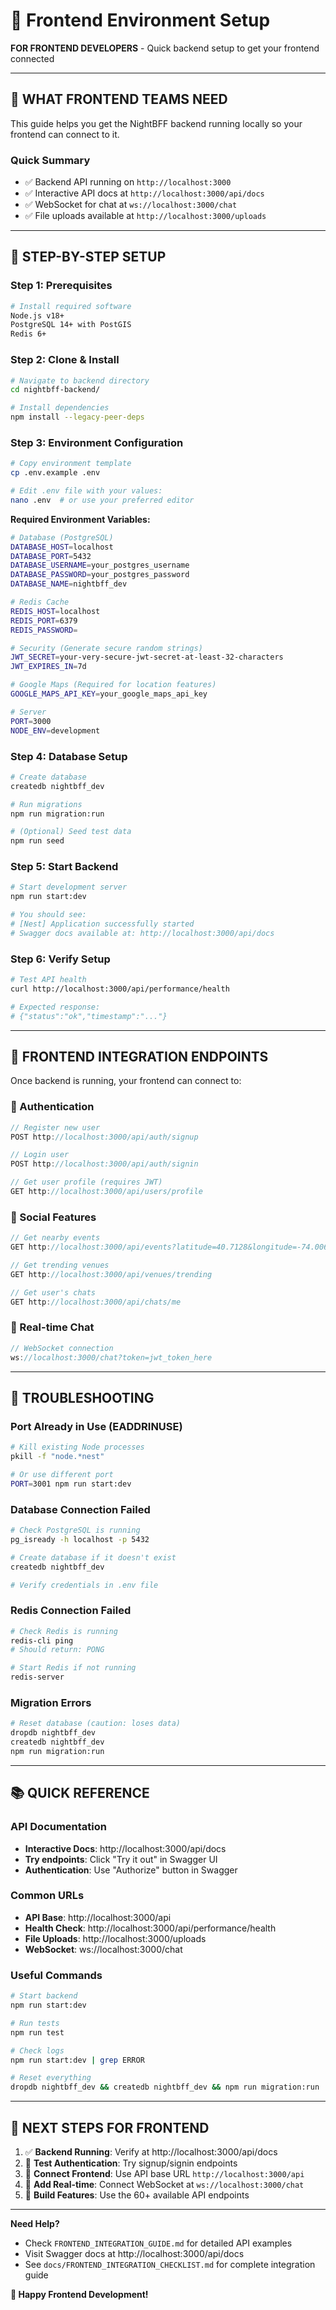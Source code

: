 # 🔧 Frontend Environment Setup

**FOR FRONTEND DEVELOPERS** - Quick backend setup to get your frontend connected

---

## 🎯 **WHAT FRONTEND TEAMS NEED**

This guide helps you get the NightBFF backend running locally so your frontend can connect to it.

### **Quick Summary**
- ✅ Backend API running on `http://localhost:3000`
- ✅ Interactive API docs at `http://localhost:3000/api/docs`
- ✅ WebSocket for chat at `ws://localhost:3000/chat`
- ✅ File uploads available at `http://localhost:3000/uploads`

---

## 🚀 **STEP-BY-STEP SETUP**

### **Step 1: Prerequisites**
```bash
# Install required software
Node.js v18+ 
PostgreSQL 14+ with PostGIS
Redis 6+
```

### **Step 2: Clone & Install**
```bash
# Navigate to backend directory
cd nightbff-backend/

# Install dependencies
npm install --legacy-peer-deps
```

### **Step 3: Environment Configuration**
```bash
# Copy environment template
cp .env.example .env

# Edit .env file with your values:
nano .env  # or use your preferred editor
```

**Required Environment Variables:**
```bash
# Database (PostgreSQL)
DATABASE_HOST=localhost
DATABASE_PORT=5432
DATABASE_USERNAME=your_postgres_username
DATABASE_PASSWORD=your_postgres_password
DATABASE_NAME=nightbff_dev

# Redis Cache
REDIS_HOST=localhost
REDIS_PORT=6379
REDIS_PASSWORD=

# Security (Generate secure random strings)
JWT_SECRET=your-very-secure-jwt-secret-at-least-32-characters
JWT_EXPIRES_IN=7d

# Google Maps (Required for location features)
GOOGLE_MAPS_API_KEY=your_google_maps_api_key

# Server
PORT=3000
NODE_ENV=development
```

### **Step 4: Database Setup**
```bash
# Create database
createdb nightbff_dev

# Run migrations
npm run migration:run

# (Optional) Seed test data
npm run seed
```

### **Step 5: Start Backend**
```bash
# Start development server
npm run start:dev

# You should see:
# [Nest] Application successfully started
# Swagger docs available at: http://localhost:3000/api/docs
```

### **Step 6: Verify Setup**
```bash
# Test API health
curl http://localhost:3000/api/performance/health

# Expected response:
# {"status":"ok","timestamp":"..."}
```

---

## 🔗 **FRONTEND INTEGRATION ENDPOINTS**

Once backend is running, your frontend can connect to:

### **🔐 Authentication**
```typescript
// Register new user
POST http://localhost:3000/api/auth/signup

// Login user  
POST http://localhost:3000/api/auth/signin

// Get user profile (requires JWT)
GET http://localhost:3000/api/users/profile
```

### **🎉 Social Features**
```typescript
// Get nearby events
GET http://localhost:3000/api/events?latitude=40.7128&longitude=-74.0060

// Get trending venues
GET http://localhost:3000/api/venues/trending

// Get user's chats
GET http://localhost:3000/api/chats/me
```

### **💬 Real-time Chat**
```typescript
// WebSocket connection
ws://localhost:3000/chat?token=jwt_token_here
```

---

## 🐛 **TROUBLESHOOTING**

### **Port Already in Use (EADDRINUSE)**
```bash
# Kill existing Node processes
pkill -f "node.*nest"

# Or use different port
PORT=3001 npm run start:dev
```

### **Database Connection Failed**
```bash
# Check PostgreSQL is running
pg_isready -h localhost -p 5432

# Create database if it doesn't exist
createdb nightbff_dev

# Verify credentials in .env file
```

### **Redis Connection Failed**
```bash
# Check Redis is running
redis-cli ping
# Should return: PONG

# Start Redis if not running
redis-server
```

### **Migration Errors**
```bash
# Reset database (caution: loses data)
dropdb nightbff_dev
createdb nightbff_dev
npm run migration:run
```

---

## 📚 **QUICK REFERENCE**

### **API Documentation**
- **Interactive Docs**: http://localhost:3000/api/docs
- **Try endpoints**: Click "Try it out" in Swagger UI
- **Authentication**: Use "Authorize" button in Swagger

### **Common URLs**
- **API Base**: http://localhost:3000/api
- **Health Check**: http://localhost:3000/api/performance/health
- **File Uploads**: http://localhost:3000/uploads
- **WebSocket**: ws://localhost:3000/chat

### **Useful Commands**
```bash
# Start backend
npm run start:dev

# Run tests
npm run test

# Check logs
npm run start:dev | grep ERROR

# Reset everything
dropdb nightbff_dev && createdb nightbff_dev && npm run migration:run
```

---

## 🎯 **NEXT STEPS FOR FRONTEND**

1. ✅ **Backend Running**: Verify at http://localhost:3000/api/docs
2. 🔗 **Test Authentication**: Try signup/signin endpoints
3. 📱 **Connect Frontend**: Use API base URL `http://localhost:3000/api`
4. 💬 **Add Real-time**: Connect WebSocket at `ws://localhost:3000/chat`
5. 🚀 **Build Features**: Use the 60+ available API endpoints

---

**Need Help?** 
- Check `FRONTEND_INTEGRATION_GUIDE.md` for detailed API examples
- Visit Swagger docs at http://localhost:3000/api/docs
- See `docs/FRONTEND_INTEGRATION_CHECKLIST.md` for complete integration guide

**🎉 Happy Frontend Development!** 